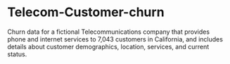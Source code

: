# Telecom-Customer-churn
Churn data for a fictional Telecommunications company that provides phone and internet services to 7,043 customers in California, and includes details about customer demographics, location, services, and current status.
